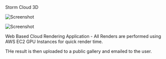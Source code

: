 Storm Cloud 3D

![Screenshot](Screenshot-1.png)

![Screenshot](Screenshot-3.png)

Web Based Cloud Rendering Application - All Renders are performed using AWS EC2 GPU Instances for quick render time.

THe result is then uploaded to a public gallery and emailed to the user.
